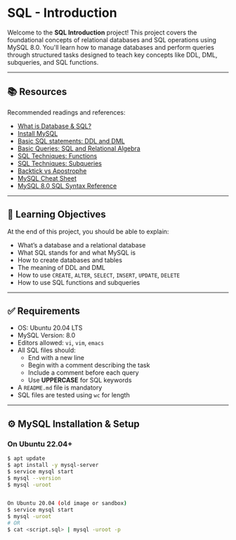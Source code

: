 # SQL - Introduction

Welcome to the **SQL Introduction** project! This project covers the foundational concepts of relational databases and SQL operations using MySQL 8.0. You'll learn how to manage databases and perform queries through structured tasks designed to teach key concepts like DDL, DML, subqueries, and SQL functions.

---

## 📚 Resources

Recommended readings and references:

- [What is Database & SQL?](https://www.digitalocean.com/community/tutorials/a-basic-mysql-tutorial)
- [Install MySQL](https://dev.mysql.com/doc/mysql-installation-excerpt/8.0/en/)
- [Basic SQL statements: DDL and DML](https://www3.ntu.edu.sg/home/ehchua/programming/sql/Relational_Database_Design.html)
- [Basic Queries: SQL and Relational Algebra](https://www.geeksforgeeks.org/sql-query-questions-and-answers/)
- [SQL Techniques: Functions](https://dev.mysql.com/doc/refman/8.0/en/functions.html)
- [SQL Techniques: Subqueries](https://dev.mysql.com/doc/refman/8.0/en/subqueries.html)
- [Backtick vs Apostrophe](https://stackoverflow.com/questions/11321491/when-to-use-single-quotes-double-quotes-and-backticks-in-mysql)
- [MySQL Cheat Sheet](https://data-flair.training/blogs/mysql-cheat-sheet/)
- [MySQL 8.0 SQL Syntax Reference](https://dev.mysql.com/doc/refman/8.0/en/sql-syntax.html)

---

## 🎯 Learning Objectives

At the end of this project, you should be able to explain:

- What’s a database and a relational database
- What SQL stands for and what MySQL is
- How to create databases and tables
- The meaning of DDL and DML
- How to use `CREATE`, `ALTER`, `SELECT`, `INSERT`, `UPDATE`, `DELETE`
- How to use SQL functions and subqueries

---

## ✅ Requirements

- OS: Ubuntu 20.04 LTS
- MySQL Version: 8.0
- Editors allowed: `vi`, `vim`, `emacs`
- All SQL files should:
  - End with a new line
  - Begin with a comment describing the task
  - Include a comment before each query
  - Use **UPPERCASE** for SQL keywords
- A `README.md` file is mandatory
- SQL files are tested using `wc` for length

---

## ⚙️ MySQL Installation & Setup

### On Ubuntu 22.04+

```bash
$ apt update
$ apt install -y mysql-server
$ service mysql start
$ mysql --version
$ mysql -uroot


On Ubuntu 20.04 (old image or sandbox)
$ service mysql start
$ mysql -uroot
# OR
$ cat <script.sql> | mysql -uroot -p

